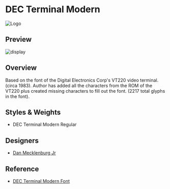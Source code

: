 
# DEC Terminal Modern



![Logo](https://raw.githubusercontent.com/ProgrammingFonts/ProgrammingFonts/master/font/DEC-Terminal-Modern/DECTERM_SAMPLE.png)



## Preview

![display](https://raw.githubusercontent.com/ProgrammingFonts/ProgrammingFonts/master/font/DEC-Terminal-Modern/DECTERM_OVERVIEW.jpg)


## Overview

Based on the font of the Digital Electronics Corp's VT220 video terminal. (circa 1983). Author has added all the characters from the ROM of the VT220 plus created missing characters to fill out the font. (2217 total glyphs in the font).
## Styles & Weights

- DEC Terminal Modern Regular


## Designers

- [Dan Mecklenburg Jr](https://www.dafont.com/dan-mecklenburg.d6099)


## Reference

 - [DEC Terminal Modern Font](https://www.dafont.com/dec-terminal-modern.font)
 

